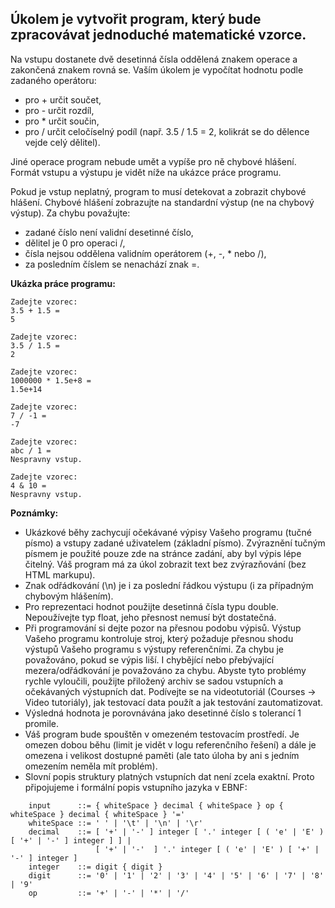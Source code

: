 ## Úkolem je vytvořit program, který bude zpracovávat jednoduché matematické vzorce.

Na vstupu dostanete dvě desetinná čísla oddělená znakem operace a zakončená znakem rovná se. Vaším úkolem je vypočítat hodnotu podle zadaného operátoru:

- pro + určit součet,
- pro - určit rozdíl,
- pro * určit součin,
- pro / určit celočíselný podíl (např. 3.5 / 1.5 = 2, kolikrát se do dělence vejde celý dělitel).

Jiné operace program nebude umět a vypíše pro ně chybové hlášení. Formát vstupu a výstupu je vidět níže na ukázce práce programu.

Pokud je vstup neplatný, program to musí detekovat a zobrazit chybové hlášení. Chybové hlášení zobrazujte na standardní výstup (ne na chybový výstup). Za chybu považujte:

- zadané číslo není validní desetinné číslo,
- dělitel je 0 pro operaci /,
- čísla nejsou oddělena validním operátorem (+, -, * nebo /),
- za posledním číslem se nenachází znak =.

**Ukázka práce programu:**
```
Zadejte vzorec:
3.5 + 1.5 =
5

Zadejte vzorec:
3.5 / 1.5 =
2

Zadejte vzorec:
1000000 * 1.5e+8 =
1.5e+14

Zadejte vzorec:
7 / -1 =
-7

Zadejte vzorec:
abc / 1 =
Nespravny vstup.

Zadejte vzorec:
4 & 10 =
Nespravny vstup.
```

**Poznámky:**

- Ukázkové běhy zachycují očekávané výpisy Vašeho programu (tučné písmo) a vstupy zadané uživatelem (základní písmo). Zvýraznění tučným písmem je použité pouze zde na stránce zadání, aby byl výpis lépe čitelný. Váš program má za úkol zobrazit text bez zvýrazňování (bez HTML markupu).
- Znak odřádkování (\n) je i za poslední řádkou výstupu (i za případným chybovým hlášením).
- Pro reprezentaci hodnot použijte desetinná čísla typu double. Nepoužívejte typ float, jeho přesnost nemusí být dostatečná.
- Při programování si dejte pozor na přesnou podobu výpisů. Výstup Vašeho programu kontroluje stroj, který požaduje přesnou shodu výstupů Vašeho programu s výstupy referenčními. Za chybu je považováno, pokud se výpis liší. I chybějící nebo přebývající mezera/odřádkování je považováno za chybu. Abyste tyto problémy rychle vyloučili, použijte přiložený archiv se sadou vstupních a očekávaných výstupních dat. Podívejte se na videotutoriál (Courses -> Video tutoriály), jak testovací data použít a jak testování zautomatizovat.
- Výsledná hodnota je porovnávána jako desetinné číslo s tolerancí 1 promile.
- Váš program bude spouštěn v omezeném testovacím prostředí. Je omezen dobou běhu (limit je vidět v logu referenčního řešení) a dále je omezena i velikost dostupné paměti (ale tato úloha by ani s jedním omezením neměla mít problém).
- Slovní popis struktury platných vstupních dat není zcela exaktní. Proto připojujeme i formální popis vstupního jazyka v EBNF:
```
    input      ::= { whiteSpace } decimal { whiteSpace } op { whiteSpace } decimal { whiteSpace } '='
    whiteSpace ::= ' ' | '\t' | '\n' | '\r'
    decimal    ::= [ '+' | '-' ] integer [ '.' integer [ ( 'e' | 'E' ) [ '+' | '-' ] integer ] ] |
                   [ '+' | '-'  ] '.' integer [ ( 'e' | 'E' ) [ '+' | '-' ] integer ]
    integer    ::= digit { digit }
    digit      ::= '0' | '1' | '2' | '3' | '4' | '5' | '6' | '7' | '8' | '9'
    op         ::= '+' | '-' | '*' | '/'
```
